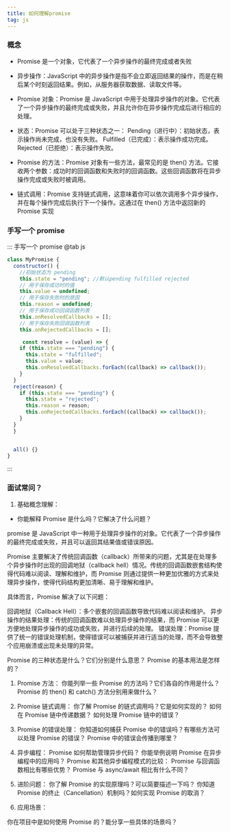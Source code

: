 ```yaml
---
title: 如何理解promise
tag: js
---
```


### 概念

- Promise 是一个对象，它代表了一个异步操作的最终完成或者失败

- 异步操作：JavaScript 中的异步操作是指不会立即返回结果的操作，而是在稍后某个时刻返回结果。例如，从服务器获取数据、读取文件等。

- Promise 对象：Promise 是 JavaScript 中用于处理异步操作的对象。它代表了一个异步操作的最终完成或失败，并且允许你在异步操作完成后进行相应的处理。

- 状态：Promise 可以处于三种状态之一：
  Pending（进行中）：初始状态，表示操作尚未完成，也没有失败。
  Fulfilled（已完成）：表示操作成功完成。
  Rejected（已拒绝）：表示操作失败。

- Promise 的方法：Promise 对象有一些方法，最常见的是 then() 方法。它接收两个参数：成功时的回调函数和失败时的回调函数。这些回调函数将在异步操作完成或失败时被调用。

- 链式调用：Promise 支持链式调用，这意味着你可以依次调用多个异步操作，并在每个操作完成后执行下一个操作。这通过在 then() 方法中返回新的 Promise 实现

### 手写一个 promise

::: 手写一个 promise
@tab js

```js
class MyPromise {
  constructor() {
    //初始状态为 pending
    this.state = "pending"; //默认pending fulfilled rejected
    // 用于保存成功时的值
    this.value = undefined;
    // 用于保存失败时的原因
    this.reason = undefined;
    // 用于保存成功回调函数列表
    this.onResolvedCallbacks = [];
    // 用于保存失败回调函数列表
    this.onRejectedCallbacks = [];

     const resolve = (value) => {
    if (this.state === "pending") {
      this.state = "fulfilled";
      this.value = value;
      this.onResolvedCallbacks.forEach((callback) => callback());
    }
  }
  reject(reason) {
    if (this.state === "pending") {
      this.state = "rejected";
      this.reason = reason;
      this.onRejectedCallbacks.forEach((callback) => callback());
    }
  }
  }


  all() {}
}
```

:::

### 面试常问？

1. 基础概念理解：

- 你能解释 Promise 是什么吗？它解决了什么问题？

promise 是 JavaScript 中一种用于处理异步操作的对象。它代表了一个异步操作的最终完成或失败，并且可以返回其结果值或错误原因。

Promise 主要解决了传统回调函数（callback）所带来的问题，尤其是在处理多个异步操作时出现的回调地狱（callback hell）情况。传统的回调函数嵌套结构使得代码难以阅读、理解和维护，而 Promise 则通过提供一种更加优雅的方式来处理异步操作，使得代码结构更加清晰、易于理解和维护。

具体而言，Promise 解决了以下问题：

回调地狱（Callback Hell）：多个嵌套的回调函数导致代码难以阅读和维护。
异步操作的结果处理：传统的回调函数难以处理异步操作的结果，而 Promise 可以更方便地处理异步操作的成功或失败，并进行后续的处理。
错误处理：Promise 提供了统一的错误处理机制，使得错误可以被捕获并进行适当的处理，而不会导致整个应用崩溃或出现未处理的异常。

Promise 的三种状态是什么？它们分别是什么意思？
Promise 的基本用法是怎样的？

1. Promise 方法：
   你能列举一些 Promise 的方法吗？它们各自的作用是什么？
   Promise 的 then() 和 catch() 方法分别用来做什么？

2. Promise 链式调用：
   你了解 Promise 的链式调用吗？它是如何实现的？
   如何在 Promise 链中传递数据？
   如何处理 Promise 链中的错误？
3. Promise 的错误处理：
   你知道如何捕获 Promise 中的错误吗？有哪些方法可以处理 Promise 的错误？
   Promise 中的错误会传播到哪里？

4. 异步编程：
   Promise 如何帮助管理异步代码？
   你能举例说明 Promise 在异步编程中的应用吗？
   Promise 和其他异步编程模式的比较：
   Promise 与回调函数相比有哪些优势？
   Promise 与 async/await 相比有什么不同？

5. 进阶问题：
   你了解 Promise 的实现原理吗？可以简要描述一下吗？
   你知道 Promise 的终止（Cancellation）机制吗？如何实现 Promise 的取消？

6. 应用场景：

你在项目中是如何使用 Promise 的？能分享一些具体的场景吗？
